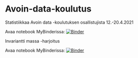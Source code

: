 # Avoin-data-koulutus

Statistiikkaa Avoin data -koulutuksen osallistujista 12.-20.4.2021

Avaa notebook MyBinderissa: [![Binder](https://mybinder.org/badge_logo.svg)](https://mybinder.org/v2/gh/JuhaTeuho/Avoin-data-koulutus/HEAD?filepath=koulutus_osallistujat.ipynb)

Invariantti massa -harjoitus

Avaa notebook MyBinderissa: [![Binder](https://mybinder.org/badge_logo.svg)](https://mybinder.org/v2/gh/JuhaTeuho/Avoin-data-koulutus/HEAD?filepath=invariantti_massa.ipynb)

